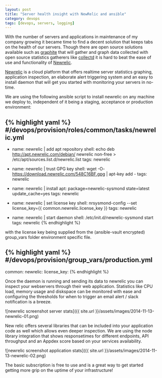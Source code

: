 ```yaml
---
layout: post
title: "Server health insight with NewRelic and ansible"
category: devops
tags: [devops, servers, logging]
---
```



With the number of servers and applications in maintenance of my company growing it became time to find a decent solution that keeps tabs on the health of our servers. Though there are open source solutions available such as [graphite](http://graphite.wikidot.com/) that will gather and graph data collected with open source statistics gatherers like [collectd](http://graphite.wikidot.com/) it is hard to beat the ease of use and functionality of [Newrelic](http://newrelic.com/).

[Newrelic](http://newrelic.com/) is a cloud platform that offers realtime server statistics graphing, application inspection, an elaborate alert triggering system and an easy to install daemon that will get you started with monitoring your servers in no-time.

We are using the following ansible script to install newrelic on any machine we deploy to, independent of it being a staging, acceptance or production environment:

{% highlight yaml %}
#/devops/provision/roles/common/tasks/newrelic.yml
---
- name: newrelic | add apt repository
  shell: echo deb http://apt.newrelic.com/debian/ newrelic non-free > /etc/apt/sources.list.d/newrelic.list
  tags: newrelic

- name: newrelic | trust GPG key
  shell: wget -O- https://download.newrelic.com/548C16BF.gpg | apt-key add -
  tags: newrelic

- name: newrelic | install
  apt: package=newrelic-sysmond state=latest update_cache=yes
  tags: newrelic

- name: newrelic | set license key
  shell: nrsysmond-config --set license_key={{ common.newrelic.license_key }}
  tags: newrelic

- name: newrelic | start daemon
  shell: /etc/init.d/newrelic-sysmond start
  tags: newrelic
{% endhighlight %}

with the license key being supplied from the (ansible-vault encrypted) group_vars folder environment specific file.

{% highlight yaml %}
#/devops/provision/group_vars/production.yml
---
common:
  newrelic:
    license_key: <insert new relic license here>
{% endhighlight %}

Once the daemon is running and sending its data to newrelic you can inspect your webservers through their web application. Statistics like CPU load, memory usage and diskspace can be monitored with ease and configuring the thresholds for when to trigger an email alert / slack notification is a breeze.

![newrelic screenshot server stats]({{ site.url }}/assets/images/2014-11-13-newrelic-01.png)

New relic offers several libraries that can be included into your application code as well which allows even deeper inspection. We are using the node library integration that shows responsetimes for different endpoints, API throughput and an Appdex score based on your services availability.

![newrelic screenshot application stats]({{ site.url }}/assets/images/2014-11-13-newrelic-02.png)

The basic subscription is free to use and is a great way to get started getting more grip on the uptime of your infrastructure!